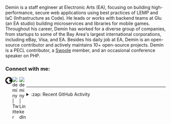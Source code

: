 Demin is a staff engineer at Electronic Arts (EA), focusing on building high-performance, secure web applications using best practices of LEMP and IaC (Infrastructure as Code). He leads or works with backend teams at Glu (an EA studio) building microservices and libraries for mobile games. Throughout his career, Demin has worked for a diverse group of companies, from startups to some of the Bay Area's largest international corporations, including eBay, Visa, and EA. Besides his daily job at EA, Demin is an open-source contributor and actively maintains 10+ open-source projects. Demin is a PECL contributor, a [Swoole](https://github.com/swoole) member, and an occasional conference speaker on PHP.

### Connect with me:

[<img align="left" alt="https://deminy.in" width="22px" src="https://raw.githubusercontent.com/iconic/open-iconic/master/svg/globe.svg" />][website]
[<img align="left" alt="deminy | Twitter" width="22px" src="https://cdn.jsdelivr.net/npm/simple-icons@v3/icons/twitter.svg" />][twitter]
[<img align="left" alt="deminy | LinkedIn" width="22px" src="https://cdn.jsdelivr.net/npm/simple-icons@v3/icons/linkedin.svg" />][linkedin]

<br />

[website]: https://deminy.in
[linkedin]: https://www.linkedin.com/in/deminy
[twitter]: https://twitter.com/deminy

---

<details>
  <summary>:zap: Recent GitHub Activity</summary>

<!--START_SECTION:activity-->
1. 💪 Opened PR [#514](https://github.com/brefphp/extra-php-extensions/pull/514) in [brefphp/extra-php-extensions](https://github.com/brefphp/extra-php-extensions)
2. 💪 Opened PR [#6405](https://github.com/hyperf/hyperf/pull/6405) in [hyperf/hyperf](https://github.com/hyperf/hyperf)
3. 💪 Opened PR [#110](https://github.com/hyperf/hyperf-skeleton/pull/110) in [hyperf/hyperf-skeleton](https://github.com/hyperf/hyperf-skeleton)
4. 🚀 Published release [1.0.2](https://github.com/Crowdstar/background-processing/releases/tag/1.0.2) in [Crowdstar/background-processing](https://github.com/Crowdstar/background-processing)
5. 🎉 Merged PR [#1](https://github.com/Crowdstar/background-processing/pull/1) in [Crowdstar/background-processing](https://github.com/Crowdstar/background-processing)
<!--END_SECTION:activity-->

</details>
